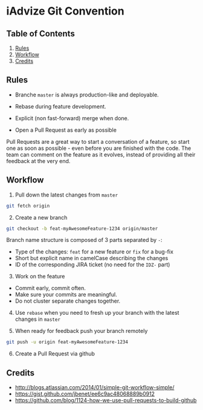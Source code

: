 # iAdvize Git Convention

## <a name='TOC'>Table of Contents</a>

  1. [Rules](#rules)
  1. [Workflow](#workflow)
  1. [Credits](#credits)

## <a name='rules'>Rules</a>

  - Branche `master` is always production-like and deployable.

  - Rebase during feature development.

  - Explicit (non fast-forward) merge when done.

  - Open a Pull Request as early as possible
  
Pull Requests are a great way to start a conversation of a feature, so start one as soon as possible - even before you are finished with the code. The team can comment on the feature as it evolves, instead of providing all their feedback at the very end.



## <a name='workflow'>Workflow</a>

  1. Pull down the latest changes from `master`

```sh
git fetch origin
```

  2. Create a new branch

```sh
git checkout -b feat-myAwesomeFeature-1234 origin/master
```

Branch name structure is composed of 3 parts separated by `-`:

  - Type of the changes: `feat` for a new feature or `fix` for a bug-fix
  - Short but explicit name in camelCase describing the changes
  - ID of the corresponding JIRA ticket (no need for the `IDZ-` part)
  
  3. Work on the feature

  - Commit early, commit often.
  - Make sure your commits are meaningful.
  - Do not cluster separate changes together.

  4. Use `rebase` when you need to fresh up your branch with the latest changes in `master`


  
  5. When ready for feedback push your branch remotely

```sh
git push -u origin feat-myAwesomeFeature-1234
```
  
  6. Create a Pull Request via github
  
  
  
  

## <a name='credits'>Credits</a>

  - http://blogs.atlassian.com/2014/01/simple-git-workflow-simple/
  - https://gist.github.com/jbenet/ee6c9ac48068889b0912
  - https://github.com/blog/1124-how-we-use-pull-requests-to-build-github
  
